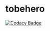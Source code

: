 # tobehero
[![Codacy Badge](https://api.codacy.com/project/badge/Grade/1f015966243f4481aa9c56bd9f6e4328)](https://app.codacy.com/manual/engividal/tobehero?utm_source=github.com&utm_medium=referral&utm_content=engividal/tobehero&utm_campaign=Badge_Grade_Dashboard)
